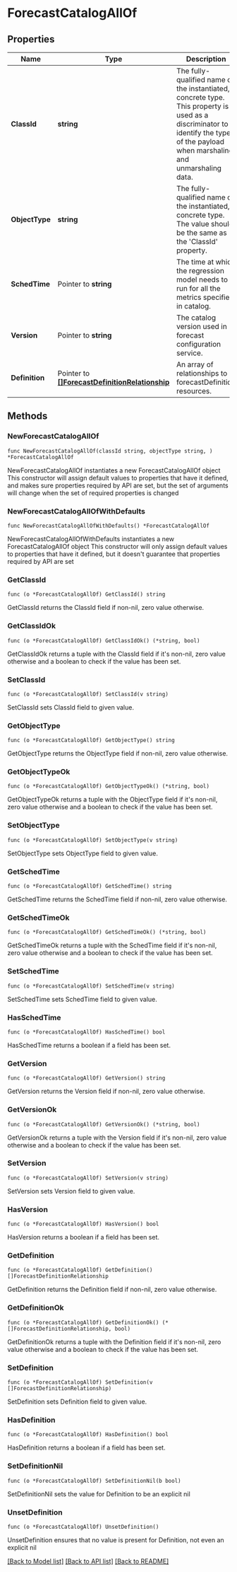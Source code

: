 # ForecastCatalogAllOf

## Properties

Name | Type | Description | Notes
------------ | ------------- | ------------- | -------------
**ClassId** | **string** | The fully-qualified name of the instantiated, concrete type. This property is used as a discriminator to identify the type of the payload when marshaling and unmarshaling data. | [default to "forecast.Catalog"]
**ObjectType** | **string** | The fully-qualified name of the instantiated, concrete type. The value should be the same as the &#39;ClassId&#39; property. | [default to "forecast.Catalog"]
**SchedTime** | Pointer to **string** | The time at which the regression model needs to run for all the metrics specified in catalog. | [optional] [readonly] 
**Version** | Pointer to **string** | The catalog version used in forecast configuration service. | [optional] [readonly] 
**Definition** | Pointer to [**[]ForecastDefinitionRelationship**](forecast.Definition.Relationship.md) | An array of relationships to forecastDefinition resources. | [optional] [readonly] 

## Methods

### NewForecastCatalogAllOf

`func NewForecastCatalogAllOf(classId string, objectType string, ) *ForecastCatalogAllOf`

NewForecastCatalogAllOf instantiates a new ForecastCatalogAllOf object
This constructor will assign default values to properties that have it defined,
and makes sure properties required by API are set, but the set of arguments
will change when the set of required properties is changed

### NewForecastCatalogAllOfWithDefaults

`func NewForecastCatalogAllOfWithDefaults() *ForecastCatalogAllOf`

NewForecastCatalogAllOfWithDefaults instantiates a new ForecastCatalogAllOf object
This constructor will only assign default values to properties that have it defined,
but it doesn't guarantee that properties required by API are set

### GetClassId

`func (o *ForecastCatalogAllOf) GetClassId() string`

GetClassId returns the ClassId field if non-nil, zero value otherwise.

### GetClassIdOk

`func (o *ForecastCatalogAllOf) GetClassIdOk() (*string, bool)`

GetClassIdOk returns a tuple with the ClassId field if it's non-nil, zero value otherwise
and a boolean to check if the value has been set.

### SetClassId

`func (o *ForecastCatalogAllOf) SetClassId(v string)`

SetClassId sets ClassId field to given value.


### GetObjectType

`func (o *ForecastCatalogAllOf) GetObjectType() string`

GetObjectType returns the ObjectType field if non-nil, zero value otherwise.

### GetObjectTypeOk

`func (o *ForecastCatalogAllOf) GetObjectTypeOk() (*string, bool)`

GetObjectTypeOk returns a tuple with the ObjectType field if it's non-nil, zero value otherwise
and a boolean to check if the value has been set.

### SetObjectType

`func (o *ForecastCatalogAllOf) SetObjectType(v string)`

SetObjectType sets ObjectType field to given value.


### GetSchedTime

`func (o *ForecastCatalogAllOf) GetSchedTime() string`

GetSchedTime returns the SchedTime field if non-nil, zero value otherwise.

### GetSchedTimeOk

`func (o *ForecastCatalogAllOf) GetSchedTimeOk() (*string, bool)`

GetSchedTimeOk returns a tuple with the SchedTime field if it's non-nil, zero value otherwise
and a boolean to check if the value has been set.

### SetSchedTime

`func (o *ForecastCatalogAllOf) SetSchedTime(v string)`

SetSchedTime sets SchedTime field to given value.

### HasSchedTime

`func (o *ForecastCatalogAllOf) HasSchedTime() bool`

HasSchedTime returns a boolean if a field has been set.

### GetVersion

`func (o *ForecastCatalogAllOf) GetVersion() string`

GetVersion returns the Version field if non-nil, zero value otherwise.

### GetVersionOk

`func (o *ForecastCatalogAllOf) GetVersionOk() (*string, bool)`

GetVersionOk returns a tuple with the Version field if it's non-nil, zero value otherwise
and a boolean to check if the value has been set.

### SetVersion

`func (o *ForecastCatalogAllOf) SetVersion(v string)`

SetVersion sets Version field to given value.

### HasVersion

`func (o *ForecastCatalogAllOf) HasVersion() bool`

HasVersion returns a boolean if a field has been set.

### GetDefinition

`func (o *ForecastCatalogAllOf) GetDefinition() []ForecastDefinitionRelationship`

GetDefinition returns the Definition field if non-nil, zero value otherwise.

### GetDefinitionOk

`func (o *ForecastCatalogAllOf) GetDefinitionOk() (*[]ForecastDefinitionRelationship, bool)`

GetDefinitionOk returns a tuple with the Definition field if it's non-nil, zero value otherwise
and a boolean to check if the value has been set.

### SetDefinition

`func (o *ForecastCatalogAllOf) SetDefinition(v []ForecastDefinitionRelationship)`

SetDefinition sets Definition field to given value.

### HasDefinition

`func (o *ForecastCatalogAllOf) HasDefinition() bool`

HasDefinition returns a boolean if a field has been set.

### SetDefinitionNil

`func (o *ForecastCatalogAllOf) SetDefinitionNil(b bool)`

 SetDefinitionNil sets the value for Definition to be an explicit nil

### UnsetDefinition
`func (o *ForecastCatalogAllOf) UnsetDefinition()`

UnsetDefinition ensures that no value is present for Definition, not even an explicit nil

[[Back to Model list]](../README.md#documentation-for-models) [[Back to API list]](../README.md#documentation-for-api-endpoints) [[Back to README]](../README.md)


